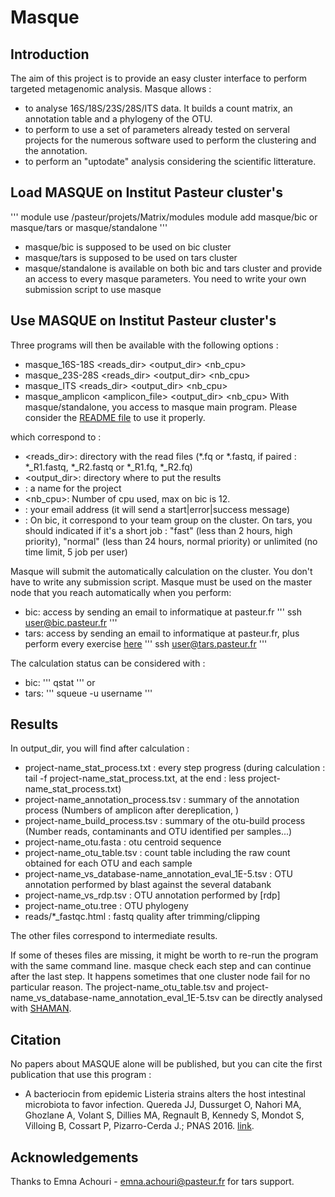 # Masque

## Introduction

The aim of this project is to provide an easy cluster interface to perform targeted metagenomic analysis.
Masque allows :

* to analyse 16S/18S/23S/28S/ITS data. It builds a count matrix, an annotation table and a phylogeny of the OTU.
* to perform to use a set of parameters already tested on serveral projects for the numerous software used to perform the clustering and the annotation.
* to perform an "uptodate" analysis considering the scientific litterature.

## Load MASQUE on Institut Pasteur cluster's

'''
module use /pasteur/projets/Matrix/modules
module add masque/bic or masque/tars or masque/standalone
'''

* masque/bic is supposed to be used on bic cluster
* masque/tars is supposed to be used on tars cluster
* masque/standalone is available on both bic and tars cluster and provide an access to every masque parameters. You need to write your own submission script to use masque

## Use MASQUE on Institut Pasteur cluster's

Three programs will then be available with the following options :
- masque_16S-18S <reads_dir> <output_dir> <project-name> <nb_cpu> <email> <queue>
- masque_23S-28S <reads_dir> <output_dir> <project-name> <nb_cpu> <email> <queue>
- masque_ITS <reads_dir> <output_dir> <project-name> <nb_cpu> <email> <queue>
- masque_amplicon <amplicon_file> <output_dir> <project-name> <nb_cpu> <email> <queue>
With masque/standalone, you access to masque main program. Please consider the [README file](README.md) to use it properly. 

which correspond to :
- <reads_dir>: directory with the read files (*.fq or *.fastq, if paired : *_R1.fastq, *_R2.fastq or *_R1.fq, *_R2.fq)
- <output_dir>: directory where to put the results
- <project-name>: a name for the project
- <nb_cpu>: Number of cpu used, max on bic is 12.
- <email>: your email address (it will send a start|error|success message)
- <queue>: On bic, it correspond to your team group on the cluster. On tars, you should indicated if it's a short job : "fast" (less than 2 hours, high priority), "normal" (less than 24 hours, normal priority) or unlimited (no time limit, 5 job per user)  

Masque will submit the automatically calculation on the cluster. You don't have to write any submission script. Masque must be used on the master node that you reach automatically when you perform:

- bic: access by sending an email to informatique at pasteur.fr
'''
ssh user@bic.pasteur.fr
'''
- tars: access by sending an email to informatique at pasteur.fr, plus perform every exercise [here](https://moocs.pasteur.fr/courses/Institut_Pasteur/DSI_01/1/info)
'''
ssh user@tars.pasteur.fr
'''

The calculation status can be considered with :
- bic:
'''
qstat
'''
or
- tars:
'''
squeue -u username
'''

## Results

In output_dir, you will find after calculation :

- project-name_stat_process.txt : every step progress (during calculation : tail -f project-name_stat_process.txt, at the end : less project-name_stat_process.txt)
- project-name_annotation_process.tsv : summary of the annotation process (Numbers of amplicon after dereplication, )
- project-name_build_process.tsv : summary of the otu-build process (Number reads, contaminants and OTU identified per samples...)
- project-name_otu.fasta : otu centroid sequence 
- project-name_otu_table.tsv : count table including the raw count obtained for each OTU and each sample
- project-name_vs_database-name_annotation_eval_1E-5.tsv : OTU annotation performed by blast against the several databank
- project-name_vs_rdp.tsv : OTU annotation performed by [rdp]
- project-name_otu.tree : OTU phylogeny
- reads/*_fastqc.html : fastq quality after trimming/clipping

The other files correspond to intermediate results.

If some of theses files are missing, it might be worth to re-run the program with the same command line. masque check each step and can continue after the last step. It happens sometimes that one cluster node fail for no particular reason.
The project-name_otu_table.tsv and project-name_vs_database-name_annotation_eval_1E-5.tsv  can be directly analysed with [SHAMAN](http://shaman.c3bi.pasteur.fr/).

## Citation

No papers about MASQUE alone will be published, but you can cite the first publication that use this program :
- A bacteriocin from epidemic Listeria strains alters the host intestinal microbiota to favor infection. Quereda JJ, Dussurget O, Nahori MA, Ghozlane A, Volant S, Dillies MA, Regnault B, Kennedy S, Mondot S, Villoing B, Cossart P, Pizarro-Cerda J.; PNAS 2016. [link](http://www.ncbi.nlm.nih.gov/pubmed/27140611).

## Acknowledgements

Thanks to Emna Achouri  - emna.achouri@pasteur.fr for tars support.
